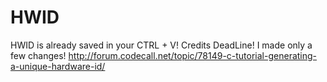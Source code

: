 # HWID
HWID is already saved in your CTRL + V!
Credits DeadLine!
I made only a few changes!
http://forum.codecall.net/topic/78149-c-tutorial-generating-a-unique-hardware-id/
